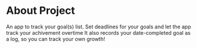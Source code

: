 # About Project
An app to track your goal(s) list.
Set deadlines for your goals and let the app track your achivement overtime
It also records your date-completed goal as a log, so you can track your own growth!
